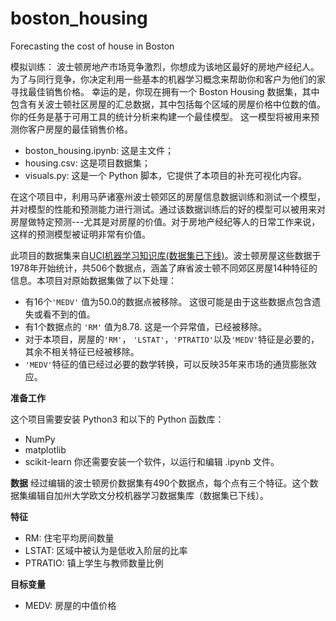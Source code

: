 # boston_housing
Forecasting the cost of house in Boston

模拟训练：
波士顿房地产市场竞争激烈，你想成为该地区最好的房地产经纪人。 为了与同行竞争，你决定利用一些基本的机器学习概念来帮助你和客户为他们的家寻找最佳销售价格。 幸运的是，你现在拥有一个 Boston Housing 数据集，其中包含有关波士顿社区房屋的汇总数据，其中包括每个区域的房屋价格中位数的值。 你的任务是基于可用工具的统计分析来构建一个最佳模型。 这一模型将被用来预测你客户房屋的最佳销售价格。

- boston_housing.ipynb: 这是主文件；
- housing.csv: 这是项目数据集；
- visuals.py: 这是一个 Python 脚本，它提供了本项目的补充可视化内容。

在这个项目中，利用马萨诸塞州波士顿郊区的房屋信息数据训练和测试一个模型，并对模型的性能和预测能力进行测试。通过该数据训练后的好的模型可以被用来对房屋做特定预测---尤其是对房屋的价值。对于房地产经纪等人的日常工作来说，这样的预测模型被证明非常有价值。

此项目的数据集来自[UCI机器学习知识库(数据集已下线)](https://archive.ics.uci.edu/ml/datasets.html)。波士顿房屋这些数据于1978年开始统计，共506个数据点，涵盖了麻省波士顿不同郊区房屋14种特征的信息。本项目对原始数据集做了以下处理：
- 有16个`'MEDV'` 值为50.0的数据点被移除。 这很可能是由于这些数据点包含遗失或看不到的值。
- 有1个数据点的 `'RM'` 值为8.78. 这是一个异常值，已经被移除。
- 对于本项目，房屋的`'RM'`， `'LSTAT'`，`'PTRATIO'`以及`'MEDV'`特征是必要的，其余不相关特征已经被移除。
- `'MEDV'`特征的值已经过必要的数学转换，可以反映35年来市场的通货膨胀效应。



**准备工作**

这个项目需要安装 Python3 和以下的 Python 函数库：

- NumPy  
- matplotlib  
- scikit-learn
你还需要安装一个软件，以运行和编辑 .ipynb 文件。


**数据**
经过编辑的波士顿房价数据集有490个数据点，每个点有三个特征。这个数据集编辑自加州大学欧文分校机器学习数据集库（数据集已下线）。

**特征**

- RM: 住宅平均房间数量
- LSTAT: 区域中被认为是低收入阶层的比率
- PTRATIO: 镇上学生与教师数量比例

**目标变量**

- MEDV: 房屋的中值价格
